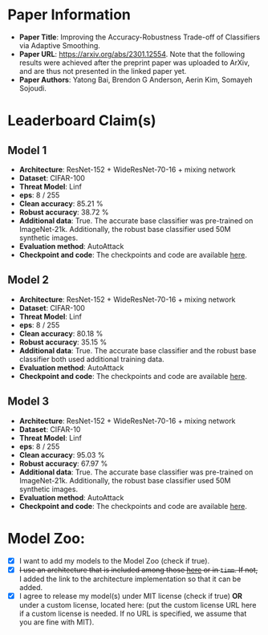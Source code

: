 # Paper Information

- **Paper Title**: Improving the Accuracy-Robustness Trade-off of Classifiers via Adaptive Smoothing.
- **Paper URL**: https://arxiv.org/abs/2301.12554. Note that the following results were achieved after the preprint paper was uploaded to ArXiv, and are thus not presented in the linked paper yet.
- **Paper Authors**: Yatong Bai, Brendon G Anderson, Aerin Kim, Somayeh Sojoudi.

# Leaderboard Claim(s)

## Model 1

- **Architecture**: ResNet-152 + WideResNet-70-16 + mixing network
- **Dataset**: CIFAR-100
- **Threat Model**: Linf
- **eps**: 8 / 255
- **Clean accuracy**: 85.21 %
- **Robust accuracy**: 38.72 %
- **Additional data**: True. The accurate base classifier was pre-trained on ImageNet-21k. Additionally, the robust base classifier used 50M synthetic images.
- **Evaluation method**: AutoAttack
- **Checkpoint and code**: The checkpoints and code are available [here](https://github.com/Bai-YT/AdaptiveSmoothing).

## Model 2

- **Architecture**: ResNet-152 + WideResNet-70-16 + mixing network
- **Dataset**: CIFAR-100
- **Threat Model**: Linf
- **eps**: 8 / 255
- **Clean accuracy**: 80.18 %
- **Robust accuracy**: 35.15 %
- **Additional data**: True. The accurate base classifier and the robust base classifier both used additional training data.
- **Evaluation method**: AutoAttack
- **Checkpoint and code**: The checkpoints and code are available [here](https://github.com/Bai-YT/AdaptiveSmoothing).

## Model 3

- **Architecture**: ResNet-152 + WideResNet-70-16 + mixing network
- **Dataset**: CIFAR-10
- **Threat Model**: Linf
- **eps**: 8 / 255
- **Clean accuracy**: 95.03 %
- **Robust accuracy**: 67.97 %
- **Additional data**: True. The accurate base classifier was pre-trained on ImageNet-21k. Additionally, the robust base classifier used 50M synthetic images.
- **Evaluation method**: AutoAttack
- **Checkpoint and code**: The checkpoints and code are available [here](https://github.com/Bai-YT/AdaptiveSmoothing).

# Model Zoo:

- [x] I want to add my models to the Model Zoo (check if true).
- [x] <del>I use an architecture that is included among those [here](https://github.com/RobustBench/robustbench/tree/master/robustbench/model_zoo/architectures) or in `timm`. If not,</del> I added the link to the architecture implementation so that it can be added.
- [x] I agree to release my model(s) under MIT license (check if true) **OR** under a custom license, located here: (put the custom license URL here if a custom license is needed. If no URL is specified, we assume that you are fine with MIT).
